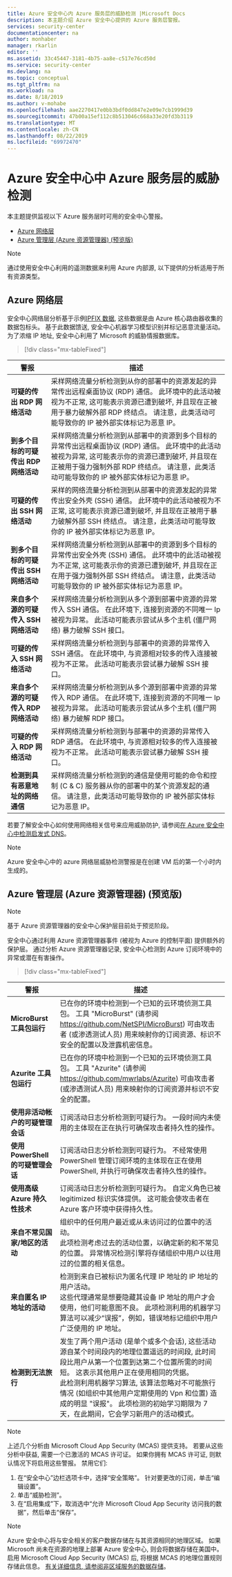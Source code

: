 ```yaml
---
title: Azure 安全中心内 Azure 服务层的威胁检测 |Microsoft Docs
description: 本主题介绍 Azure 安全中心提供的 Azure 服务层警报。
services: security-center
documentationcenter: na
author: monhaber
manager: rkarlin
editor: ''
ms.assetid: 33c45447-3181-4b75-aa8e-c517e76cd50d
ms.service: security-center
ms.devlang: na
ms.topic: conceptual
ms.tgt_pltfrm: na
ms.workload: na
ms.date: 8/18/2019
ms.author: v-mohabe
ms.openlocfilehash: aae2270417e0bb3bdf0dd847e2e09e7cb1999d39
ms.sourcegitcommit: 47b00a15ef112c8b513046c668a33e20fd3b3119
ms.translationtype: MT
ms.contentlocale: zh-CN
ms.lasthandoff: 08/22/2019
ms.locfileid: "69972470"
---
```

# <a name="threat-detection-for-azure-service-layer-in-azure-security-center"></a>Azure 安全中心中 Azure 服务层的威胁检测

本主题提供监视以下 Azure 服务层时可用的安全中心警报。

* [Azure 网络层](#network-layer)
* [Azure 管理层 (Azure 资源管理器) (预览版)](#management-layer)

>[!NOTE]
>通过使用安全中心利用的遥测数据来利用 Azure 内部源, 以下提供的分析适用于所有资源类型。

## Azure 网络层<a name="network-layer"></a>

安全中心网络层分析基于示例[IPFIX 数据](https://en.wikipedia.org/wiki/IP_Flow_Information_Export), 这些数据是由 Azure 核心路由器收集的数据包标头。 基于此数据馈送, 安全中心机器学习模型识别并标记恶意流量活动。 为了浓缩 IP 地址, 安全中心利用了 Microsoft 的威胁情报数据库。

> [!div class="mx-tableFixed"]

|警报|描述|
|---|---|
|**可疑的传出 RDP 网络活动**|采样网络流量分析检测到从你的部署中的资源发起的异常传出远程桌面协议 (RDP) 通信。 此环境中的此活动被视为不正常, 这可能表示资源已遭到破坏, 并且现在正被用于暴力破解外部 RDP 终结点。 请注意，此类活动可能导致你的 IP 被外部实体标记为恶意 IP。|
|**到多个目标的可疑传出 RDP 网络活动**|采样网络流量分析检测到从部署中的资源到多个目标的异常传出远程桌面协议 (RDP) 通信。 此环境中的此活动被视为异常, 这可能表示你的资源已遭到破坏, 并且现在正被用于强力强制外部 RDP 终结点。 请注意，此类活动可能导致你的 IP 被外部实体标记为恶意 IP。|
|**可疑的传出 SSH 网络活动**|采样的网络流量分析检测到从部署中的资源发起的异常传出安全外壳 (SSH) 通信。 此环境中的此活动被视为不正常, 这可能表示资源已遭到破坏, 并且现在正被用于暴力破解外部 SSH 终结点。 请注意，此类活动可能导致你的 IP 被外部实体标记为恶意 IP。|
|**到多个目标的可疑传出 SSH 网络活动**|采样网络流量分析检测到从部署中的资源到多个目标的异常传出安全外壳 (SSH) 通信。 此环境中的此活动被视为不正常, 这可能表示你的资源已遭到破坏, 并且现在正在用于强力强制外部 SSH 终结点。 请注意，此类活动可能导致你的 IP 被外部实体标记为恶意 IP。|
|**来自多个源的可疑传入 SSH 网络活动**|采样网络流量分析检测到从多个源到部署中资源的异常传入 SSH 通信。 在此环境下, 连接到资源的不同唯一 Ip 被视为异常。 此活动可能表示尝试从多个主机 (僵尸网络) 暴力破解 SSH 接口。|
|**可疑的传入 SSH 网络活动**|采样网络流量分析检测到与部署中的资源的异常传入 SSH 通信。 在此环境中, 与资源相对较多的传入连接被视为不正常。 此活动可能表示尝试暴力破解 SSH 接口。
|**来自多个源的可疑传入 RDP 网络活动**|采样网络流量分析检测到从多个源到部署中资源的异常传入 RDP 通信。 在此环境下, 连接到资源的不同唯一 Ip 被视为异常。 此活动可能表示尝试从多个主机 (僵尸网络) 暴力破解 RDP 接口。|
|**可疑的传入 RDP 网络活动**|采样网络流量分析检测到与部署中的资源的异常传入 RDP 通信。 在此环境中, 与资源相对较多的传入连接被视为不正常。 此活动可能表示尝试暴力破解 SSH 接口。|
|**检测到具有恶意地址的网络通信**|采样网络流量分析检测到的通信是使用可能的命令和控制 (C & C) 服务器从你的部署中的某个资源发起的通信。 请注意，此类活动可能导致你的 IP 被外部实体标记为恶意 IP。|

若要了解安全中心如何使用网络相关信号来应用威胁防护, 请参阅[在 Azure 安全中心中检测启发式 DNS](https://azure.microsoft.com/blog/heuristic-dns-detections-in-azure-security-center/)。

>[!NOTE]
>Azure 安全中心中的 azure 网络层威胁检测警报是在创建 VM 后的第一个小时内生成的。

## Azure 管理层 (Azure 资源管理器) (预览版)<a name ="management-layer"></a>

>[!NOTE]
>基于 Azure 资源管理器的安全中心保护层目前处于预览阶段。

安全中心通过利用 Azure 资源管理器事件 (被视为 Azure 的控制平面) 提供额外的保护层。 通过分析 Azure 资源管理器记录, 安全中心检测到 Azure 订阅环境中的异常或潜在有害操作。

> [!div class="mx-tableFixed"]

|警报|描述|
|---|---|
|**MicroBurst 工具包运行**|已在你的环境中检测到一个已知的云环境侦测工具包。 工具 "MicroBurst" (请参阅 https://github.com/NetSPI/MicroBurst) 可由攻击者 (或渗透测试人员) 用来映射你的订阅资源、标识不安全的配置以及泄露机密信息。|
|**Azurite 工具包运行**|已在你的环境中检测到一个已知的云环境侦测工具包。 工具 "Azurite" (请参阅 https://github.com/mwrlabs/Azurite) 可由攻击者 (或渗透测试人员) 用来映射你的订阅资源并标识不安全的配置。|
|**使用非活动帐户的可疑管理会话**|订阅活动日志分析检测到可疑行为。 一段时间内未使用的主体现在正在执行可确保攻击者持久性的操作。|
|**使用 PowerShell 的可疑管理会话**|订阅活动日志分析检测到可疑行为。 不经常使用 PowerShell 管理订阅环境的主体现在正在使用 PowerShell, 并执行可确保攻击者持久性的操作。|
|**使用高级 Azure 持久性技术**|订阅活动日志分析检测到可疑行为。 自定义角色已被 legitimized 标识实体提供。 这可能会使攻击者在 Azure 客户环境中获得持久性。|
|**来自不常见国家/地区的活动**|组织中的任何用户最近或从未访问过的位置中的活动。<br/>此项检测考虑过去的活动位置，以确定新的和不常见的位置。 异常情况检测引擎将存储组织中用户以往用过的位置的相关信息。 
|**来自匿名 IP 地址的活动**|检测到来自已被标识为匿名代理 IP 地址的 IP 地址的用户活动。 <br/>这些代理通常是想要隐藏其设备 IP 地址的用户才会使用，他们可能意图不良。 此项检测利用的机器学习算法可以减少“误报”，例如，错误地标记组织中用户广泛使用的 IP 地址。|
|**检测到无法旅行**|发生了两个用户活动 (是单个或多个会话), 这些活动源自某个时间段内的地理位置遥远的时间段, 此时间段比用户从第一个位置到达第二个位置所需的时间短。 这表示其他用户正在使用相同的凭据。 <br/>此检测利用机器学习算法, 该算法忽略对不可能旅行情况 (如组织中其他用户定期使用的 Vpn 和位置) 造成的明显 "误报"。 此项检测的初始学习期限为 7 天，在此期间，它会学习新用户的活动模式。|

>[!NOTE]
> 上述几个分析由 Microsoft Cloud App Security (MCAS) 提供支持。 若要从这些分析中获益, 需要一个已激活的 MCAS 许可证。 如果你拥有 MCAS 许可证, 则默认情况下将启用这些警报。 禁用它们:
>
> 1. 在“安全中心”边栏选项卡中，选择“安全策略”。 针对要更改的订阅，单击“编辑设置”。
> 2. 单击“威胁检测”。
> 3. 在“启用集成”下，取消选中“允许 Microsoft Cloud App Security 访问我的数据”，然后单击“保存”。

>[!NOTE]
>Azure 安全中心将与安全相关的客户数据存储在与其资源相同的地理区域。 如果 Microsoft 尚未在资源的地理上部署 Azure 安全中心, 则会将数据存储在美国中。 启用 Microsoft Cloud App Security (MCAS) 后, 将根据 MCAS 的地理位置规则存储此信息。 [有关详细信息, 请参阅非区域服务的数据存储](https://azuredatacentermap.azurewebsites.net/)。
